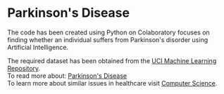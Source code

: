# Parkinson's Disease

The code has been created using Python on Colaboratory focuses on finding whether an individual suffers from Parkinson's disorder using Artificial Intelligence.

The required dataset has been obtained from the [UCI Machine Learning Repository](https://archive.ics.uci.edu/ml/datasets/parkinsons). <br/>
To read more about: [Parkinson's Disease](https://www.mayoclinic.org/diseases-conditions/parkinsons-disease/symptoms-causes/syc-20376055) <br/>
To learn more about similar issues in healthcare visit [Computer Science](https://www.youtube.com/channel/UCbmb5IoBtHZTpYZCDBOC1CA).
